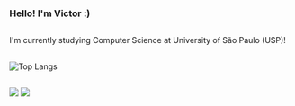### Hello! I'm Victor :)

##

I'm currently studying Computer Science at University of São Paulo (USP)!

##

![Top Langs](https://github-readme-stats.vercel.app/api/top-langs/?username=victorlfernandes&layout=donut&theme=tokyonight)

##

<div>  
  <a href = "mailto:victorlfernandes@gmail.com"><img src="https://img.shields.io/badge/-Gmail-%23333?style=for-the-badge&logo=gmail&logoColor=white" target="_blank"></a>
  <a href="https://www.linkedin.com/in/victor-fernandes-10220428a" target="_blank"><img src="https://img.shields.io/badge/-LinkedIn-%230077B5?style=for-the-badge&logo=linkedin&logoColor=white" target="_blank"></a> 
  
</div>

